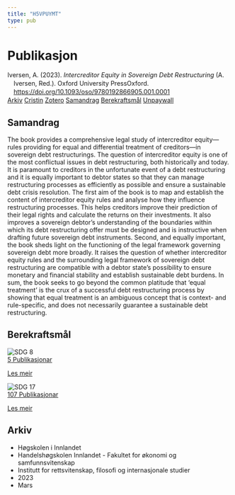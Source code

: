 ```yaml
---
title: "H5VPUYMT"
type: pub
---
```

<h1>Publikasjon</h1>
<article id="csl-bib-container-H5VPUYMT" class="csl-bib-container">
  <div class="csl-bib-body" style="line-height: 1.35; padding-left: 1em; text-indent:-1em;">
  <div class="csl-entry">Iversen, A. (2023). <i>Intercreditor Equity in Sovereign Debt Restructuring</i> (A. Iversen, Red.). Oxford University PressOxford. <a href="https://doi.org/10.1093/oso/9780192866905.001.0001">https://doi.org/10.1093/oso/9780192866905.001.0001</a></div>
</div>
  <div class="csl-bib-buttons">
    <a href="#taxonomy-article-H5VPUYMT" class="csl-bib-button">Arkiv</a>
    <a href="https://app.cristin.no/results/show.jsf?id=2133700" alt="Cristin URL" class="csl-bib-button">Cristin</a>
    <a href="http://zotero.org/groups/5402882/items/H5VPUYMT" alt="Zotero URL" class="csl-bib-button">Zotero</a>
    <a href="#abstract-article-H5VPUYMT" class="csl-bib-button">Samandrag</a>
    <a href="#sdg-article-H5VPUYMT" class="csl-bib-button">Berekraftsmål</a>
    <a href="https://doi.org/10.1093/oso/9780192866905.001.0001" class="csl-bib-button">Unpaywall</a>
  </div>
  <div id="csl-bib-meta-container-H5VPUYMT"></div>
</article>
<div id="csl-bib-meta-H5VPUYMT" class="csl-bib-meta">
  <article id="abstract-article-H5VPUYMT" class="abstract-article">
    <h1>Samandrag</h1>
    The book provides a comprehensive legal study of intercreditor equity—rules providing for equal and differential treatment of creditors—in sovereign debt restructurings. The question of intercreditor equity is one of the most conflictual issues in debt restructuring, both historically and today. It is paramount to creditors in the unfortunate event of a debt restructuring and it is equally important to debtor states so that they can manage restructuring processes as efficiently as possible and ensure a sustainable debt crisis resolution. The first aim of the book is to map and establish the content of intercreditor equity rules and analyse how they influence restructuring processes. This helps creditors improve their prediction of their legal rights and calculate the returns on their investments. It also improves a sovereign debtor’s understanding of the boundaries within which its debt restructuring offer must be designed and is instructive when drafting future sovereign debt instruments. Second, and equally important, the book sheds light on the functioning of the legal framework governing sovereign debt more broadly. It raises the question of whether intercreditor equity rules and the surrounding legal framework of sovereign debt restructuring are compatible with a debtor state’s possibility to ensure monetary and financial stability and establish sustainable debt burdens. In sum, the book seeks to go beyond the common platitude that ‘equal treatment’ is the crux of a successful debt restructuring process by showing that equal treatment is an ambiguous concept that is context- and rule-specific, and does not necessarily guarantee a sustainable debt restructuring.
  </article>
  <article id="sdg-article-H5VPUYMT" class="sdg-article">
    <h1>Berekraftsmål</h1>
    <div class="sdg-container"><div id="sdg8" class="sdg"> <img src="{{< params subfolder >}}images/sdg/sdg08_no.png" class="image" alt="SDG 8"> <div class="sdg-overlay"> <a href="{{< params subfolder >}}no/archive/?sdg=8#archive" class="sdg-publication-count"><span>5</span> Publikasjonar</a> <p><a href="NA" class="sdg-read-more">Les meir</a></p> </div> </div> <div id="sdg17" class="sdg"> <img src="{{< params subfolder >}}images/sdg/sdg17_no.png" class="image" alt="SDG 17"> <div class="sdg-overlay"> <a href="{{< params subfolder >}}no/archive/?sdg=17#archive" class="sdg-publication-count"><span>107</span> Publikasjonar</a> <p><a href="NA" class="sdg-read-more">Les meir</a></p> </div> </div></div>
  </article>
  <article id="taxonomy-article-H5VPUYMT" class="taxonomy-article">
    <h1>Arkiv</h1>
    <ul>
      <li>Høgskolen i Innlandet</li>
      <li>Handelshøgskolen Innlandet - Fakultet for økonomi og samfunnsvitenskap</li>
      <li>Institutt for rettsvitenskap, filosofi og internasjonale studier</li>
      <li>2023</li>
      <li>Mars</li>
    </ul>
  </article>
</div>
